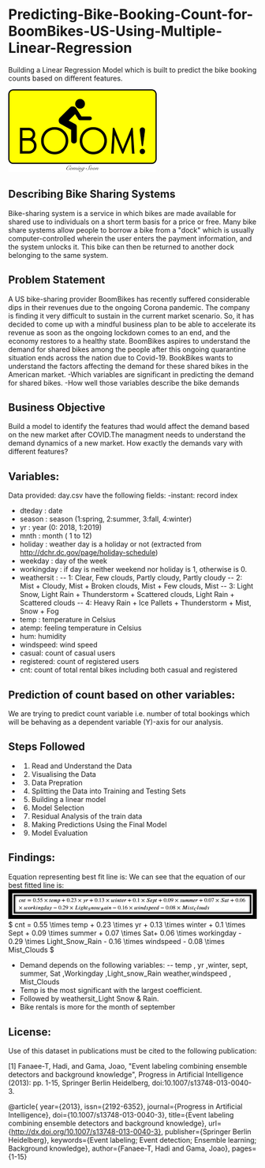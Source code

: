 # Predicting-Bike-Booking-Count-for-BoomBikes-US-Using-Multiple-Linear-Regression
Building a Linear Regression Model which is built to predict the bike booking counts based on different features.

![Screenshot](boom.png)

## Describing Bike Sharing Systems 
Bike-sharing system is a service in which bikes are made available for shared use to individuals on a short term basis for a price or free. Many bike share systems allow people to borrow a bike from a "dock" which is usually computer-controlled wherein the user enters the payment information, and the system unlocks it. This bike can then be returned to another dock belonging to the same system.

## Problem Statement

A US bike-sharing provider BoomBikes has recently suffered considerable dips in their revenues due to the ongoing Corona pandemic. The company is finding it very difficult to sustain in the current market scenario. So, it has decided to come up with a mindful business plan to be able to accelerate its revenue as soon as the ongoing lockdown comes to an end, and the economy restores to a healthy state. BoomBikes aspires to understand the demand for shared bikes among the people after this ongoing quarantine situation ends across the nation due to Covid-19. BookBikes wants to understand the factors affecting the demand for these shared bikes in the American market. 
-Which variables are significant in predicting the demand for shared bikes.
-How well those variables describe the bike demands

## Business Objective
Build a model to identify the features thad would affect the demand based on the new market after COVID.The managment needs to understand the demand dynamics of a new market. How exactly the demands vary with different features?

## Variables:

Data provided: day.csv have the following fields:
-instant: record index
- dteday : date
- season : season (1:spring, 2:summer, 3:fall, 4:winter)
- yr : year (0: 2018, 1:2019)
- mnth : month ( 1 to 12)
- holiday : weather day is a holiday or not (extracted from http://dchr.dc.gov/page/holiday-schedule)
- weekday : day of the week
- workingday : if day is neither weekend nor holiday is 1, otherwise is 0.
- weathersit : 
-- 1: Clear, Few clouds, Partly cloudy, Partly cloudy
-- 2: Mist + Cloudy, Mist + Broken clouds, Mist + Few clouds, Mist
-- 3: Light Snow, Light Rain + Thunderstorm + Scattered clouds, Light Rain + Scattered clouds
-- 4: Heavy Rain + Ice Pallets + Thunderstorm + Mist, Snow + Fog
- temp : temperature in Celsius
- atemp: feeling temperature in Celsius
- hum: humidity
- windspeed: wind speed
- casual: count of casual users
- registered: count of registered users
- cnt: count of total rental bikes including both casual and registered

## Prediction of count based on other variables: 
We are trying to predict count variable i.e. number of total bookings which will be behaving as a dependent variable (Y)-axis for our analysis.

## Steps Followed
- 1. Read and Understand the Data
- 2. Visualising the Data
- 3. Data Prepration
- 4. Splitting the Data into Training and Testing Sets
- 5. Building a linear model
- 6. Model Selection
- 7. Residual Analysis of the train data
- 8. Making Predictions Using the Final Model
- 9. Model Evaluation

## Findings:
Equation representing best fit line is:
We can see that the equation of our best fitted line is:
![Screenshot](equation.png)
$ cnt = 0.55  \times  temp + 0.23  \times  yr + 0.13 \times winter + 0.1 \times Sept + 0.09 \times summer + 0.07 \times Sat+ 0.06 \times workingday - 0.29 \times Light_Snow_Rain - 0.16 \times windspeed - 0.08 \times Mist_Clouds $
- Demand depends on the following variables:
-- temp , yr ,winter, sept, summer, Sat ,Workingday ,Light_snow_Rain weather,windspeed , Mist_Clouds
- Temp is the most significant with the largest coefficient.
- Followed by weathersit_Light Snow & Rain.
- Bike rentals is more for the month of september

## License:
Use of this dataset in publications must be cited to the following publication:

[1] Fanaee-T, Hadi, and Gama, Joao, "Event labeling combining ensemble detectors and background knowledge", Progress in Artificial Intelligence (2013): pp. 1-15, Springer Berlin Heidelberg, doi:10.1007/s13748-013-0040-3.

@article{
	year={2013},
	issn={2192-6352},
	journal={Progress in Artificial Intelligence},
	doi={10.1007/s13748-013-0040-3},
	title={Event labeling combining ensemble detectors and background knowledge},
	url={http://dx.doi.org/10.1007/s13748-013-0040-3},
	publisher={Springer Berlin Heidelberg},
	keywords={Event labeling; Event detection; Ensemble learning; Background knowledge},
	author={Fanaee-T, Hadi and Gama, Joao},
	pages={1-15}
